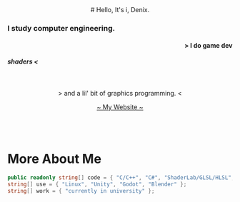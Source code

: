 <div align="center">
# Hello, It's i, Denix.
</div>
<h3 align="left"> I study computer engineering.</h3>
<h4 align="right"> > I do game dev</h4> 
<h5>shaders < </h5> 
<br>
<p align="center"> > and a lil' bit of graphics programming. < </p>
<div align="center"><a href="https://denixsucks.github.io"> ~ My Website ~</a>
</div>
<br>
<br>
<br>

# More About Me

```c#
public readonly string[] code = { "C/C++", "C#", "ShaderLab/GLSL/HLSL", "Lua", "Python", "NodeJS" };
string[] use = { "Linux", "Unity", "Godot", "Blender" };
string[] work = { "currently in university" };
```
